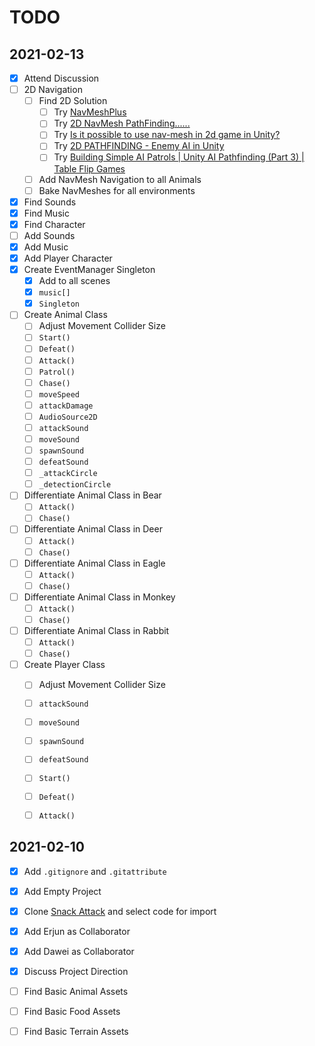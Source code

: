 



# TODO






## 2021-02-13
- [x] Attend Discussion
- [ ] 2D Navigation
  - [ ] Find 2D Solution
    - [ ] Try [NavMeshPlus](https://github.com/h8man/NavMeshPlus)
    - [ ] Try [2D NavMesh PathFinding......](https://forum.unity.com/threads/2d-navmesh-pathfinding.503596/)
    - [ ] Try [Is it possible to use nav-mesh in 2d game in Unity?](https://gamedev.stackexchange.com/questions/117595/is-it-possible-to-use-nav-mesh-in-2d-game-in-unity)
    - [ ] Try [2D PATHFINDING - Enemy AI in Unity](https://www.youtube.com/watch?v=jvtFUfJ6CP8)
    - [ ] Try [Building Simple AI Patrols | Unity AI Pathfinding (Part 3) | Table Flip Games](https://www.youtube.com/watch?v=5q4JHuJAAcQ)
  - [ ] Add NavMesh Navigation to all Animals
  - [ ] Bake NavMeshes for all environments
- [x] Find Sounds
- [x] Find Music
- [x] Find Character
- [ ] Add Sounds
- [x] Add Music
- [x] Add Player Character
- [x] Create EventManager Singleton
  - [x] Add to all scenes
  - [x] `music[]`
  - [x] `Singleton`
- [ ] Create Animal Class
  - [ ] Adjust Movement Collider Size
  - [ ] `Start()`
  - [ ] `Defeat()`
  - [ ] `Attack()`
  - [ ] `Patrol()`
  - [ ] `Chase()`
  - [ ] `moveSpeed`
  - [ ] `attackDamage`
  - [ ] `AudioSource2D`
  - [ ] `attackSound`
  - [ ] `moveSound`
  - [ ] `spawnSound`
  - [ ] `defeatSound`
  - [ ] `_attackCircle`
  - [ ] `_detectionCircle`
- [ ] Differentiate Animal Class in Bear
  - [ ] `Attack()`
  - [ ] `Chase()`
- [ ] Differentiate Animal Class in Deer
  - [ ] `Attack()`
  - [ ] `Chase()`
- [ ] Differentiate Animal Class in Eagle
  - [ ] `Attack()`
  - [ ] `Chase()`
- [ ] Differentiate Animal Class in Monkey
  - [ ] `Attack()`
  - [ ] `Chase()`
- [ ] Differentiate Animal Class in Rabbit
  - [ ] `Attack()`
  - [ ] `Chase()`
- [ ] Create Player Class
  - [ ] Adjust Movement Collider Size
  - [ ] `attackSound`
  - [ ] `moveSound`
  - [ ] `spawnSound`
  - [ ] `defeatSound`
  - [ ] `Start()`
  - [ ] `Defeat()`
  - [ ] `Attack()`





## 2021-02-10
- [x] Add `.gitignore` and `.gitattribute`
- [x] Add Empty Project
- [x] Clone [Snack Attack](https://github.com/peter201943/Snack-Attack) and select code for import
- [x] Add Erjun as Collaborator
- [x] Add Dawei as Collaborator
- [x] Discuss Project Direction
- [ ] Find Basic Animal Assets
- [ ] Find Basic Food Assets
- [ ] Find Basic Terrain Assets













